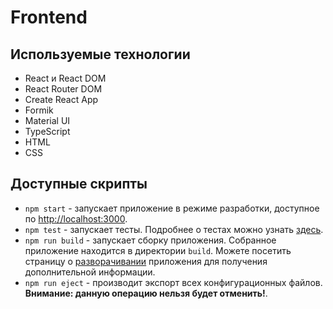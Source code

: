# Frontend

## Используемые технологии

- React и React DOM
- React Router DOM
- Create React App
- Formik
- Material UI
- TypeScript
- HTML
- CSS

## Доступные скрипты

- `npm start` - запускает приложение в режиме разработки, доступное по [http://localhost:3000](http://localhost:3000).
- `npm test` - запускает тесты. Подробнее о тестах можно узнать [здесь](https://facebook.github.io/create-react-app/docs/running-tests).
- `npm run build` - запускает сборку приложения. Собранное приложение находится в директории `build`. Можете посетить страницу о [разворачивании](https://facebook.github.io/create-react-app/docs/deployment) приложения для получения дополнительной информации.
- `npm run eject` - производит экспорт всех конфигурационных файлов. **Внимание: данную операцию нельзя будет отменить!**.
